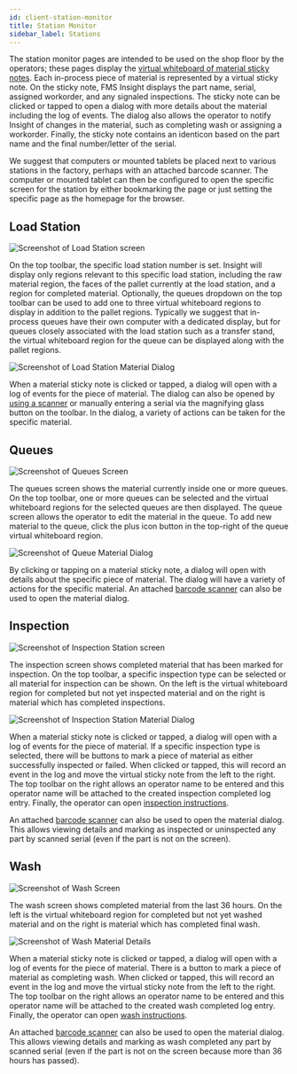 ```yaml
---
id: client-station-monitor
title: Station Monitor
sidebar_label: Stations
---
```


The station monitor pages are intended to be used on the shop floor by the operators;
these pages display the [virtual whiteboard of material
sticky notes](material-tracking.md). Each in-process piece of material is
represented by a virtual sticky note. On the sticky note, FMS Insight
displays the part name, serial, assigned workorder, and any signaled
inspections. The sticky note can be clicked or tapped to open a dialog with
more details about the material including the log of events. The dialog also
allows the operator to notify Insight of changes in the material, such as
completing wash or assigning a workorder. Finally, the sticky note contains
an identicon based on the part name and the final number/letter of the
serial.

We suggest that computers or mounted tablets be placed next to various stations
in the factory, perhaps with an attached barcode scanner.
The computer or mounted tablet can then be configured to open the specific screen
for the station by either bookmarking the page or just setting the specific page
as the homepage for the browser.

## Load Station

![Screenshot of Load Station screen](assets/insight-load-station.png)

On the top toolbar, the specific load station number is set. Insight will display
only regions relevant to this specific load station, including the raw material region,
the faces of the pallet currently at the load station, and a region for completed material.
Optionally, the queues dropdown on the top toolbar can be used to add one to three virtual
whiteboard regions to display in addition to the pallet regions. Typically we suggest that
in-process queues have their own computer with a dedicated display, but for queues closely
associated with the load station such as a transfer stand, the virtual whiteboard region for
the queue can be displayed along with the pallet regions.

![Screenshot of Load Station Material Dialog](assets/insight-load-station-details.png)

When a material sticky note is clicked or tapped, a dialog will open with a
log of events for the piece of material. The dialog can also be opened by
[using a scanner](client-scanners.md) or manually entering a serial via the
magnifying glass button on the toolbar. In the dialog, a variety of actions
can be taken for the specific material.

## Queues

![Screenshot of Queues Screen](assets/insight-queues.png)

The queues screen shows the material currently inside one or more queues. On the top toolbar,
one or more queues can be selected and the virtual whiteboard regions for the selected queues
are then displayed. The queue screen allows the operator to edit the material in the queue.
To add new material to the queue, click the plus icon button in the top-right of the queue
virtual whiteboard region.

![Screenshot of Queue Material Dialog](assets/insight-queue-details.png)

By clicking or tapping on a material sticky note, a dialog will open with
details about the specific piece of material. The dialog will have a variety of
actions for the specific material.
An attached [barcode scanner](client-scanners.md) can also be used to open the material
dialog.

## Inspection

![Screenshot of Inspection Station screen](assets/insight-inspection.png)

The inspection screen shows completed material that has been marked for inspection. On the top
toolbar, a specific inspection type can be selected or all material for inspection can be shown.
On the left is the virtual whiteboard region for completed but not yet inspected material and on
the right is material which has completed inspections.

![Screenshot of Inspection Station Material Dialog](assets/insight-inspection-details.png)

When a material sticky note is clicked or tapped, a dialog will open with a
log of events for the piece of material. If a specific inspection type is
selected, there will be buttons to mark a piece of material as either
successfully inspected or failed. When clicked or tapped, this will record an
event in the log and move the virtual sticky note from the left to the right.
The top toolbar on the right allows an operator name to be entered and this
operator name will be attached to the created inspection completed log entry.
Finally, the operator can open [inspection instructions](part-instructions.md).

An attached [barcode scanner](client-scanners.md) can also be used to open the material
dialog. This allows viewing details and marking as inspected or uninspected
any part by scanned serial (even if the part is not on the screen).

## Wash

![Screenshot of Wash Screen](assets/insight-wash.png)

The wash screen shows completed material from the last 36 hours. On the left
is the virtual whiteboard region for completed but not yet washed material
and on the right is material which has completed final wash.

![Screenshot of Wash Material Details](assets/insight-wash-details.png)

When a material sticky note is clicked or tapped, a dialog will open with a
log of events for the piece of material. There is a button to mark a piece of
material as completing wash. When clicked or tapped, this will record an
event in the log and move the virtual sticky note from the left to the right.
The top toolbar on the right allows an operator name to be entered and this
operator name will be attached to the created wash completed log entry.
Finally, the operator can open [wash instructions](part-instructions.md).

An attached [barcode scanner](client-scanners.md) can also be used to open the material
dialog. This allows viewing details and marking as wash completed
any part by scanned serial (even if the part is not on the screen because more than 36 hours has passed).
